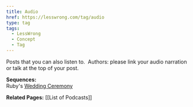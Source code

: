 ```yaml
---
title: Audio
href: https://lesswrong.com/tag/audio
type: tag
tags:
  - LessWrong
  - Concept
  - Tag
---
```


Posts that you can also listen to.  Authors: please link your audio narration or talk at the top of your post.

**Sequences:**  
Ruby's [Wedding Ceremony](https://www.lesswrong.com/s/k2fboiMkdfbCdgFzx)

**Related Pages:** [[List of Podcasts]]